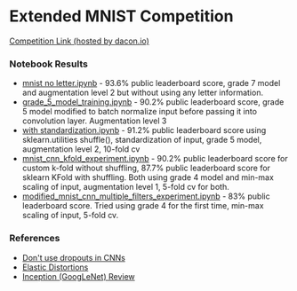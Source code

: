 # Extended MNIST Competition 
[Competition Link (hosted by dacon.io)](https://dacon.io/competitions/official/235626/overview/) 

### Notebook Results 
- [mnist no letter.ipynb](https://github.com/iljimae0418/overlapping-digit-and-letter-mnist/blob/master/mnist_no_letter.ipynb) - 93.6% public leaderboard score, grade 7 model and augmentation level 2 but without using any letter information. 
- [grade_5_model_training.ipynb](https://github.com/iljimae0418/overlapping-digit-and-letter-mnist/blob/master/grade_5_model_training.ipynb) - 90.2% public leaderboard score, grade 5 model modified to batch normalize input before passing it into convolution layer. Augmentation level 3 
- [with standardization.ipynb](https://github.com/iljimae0418/overlapping-digit-and-letter-mnist/blob/master/with%20standardization.ipynb) - 91.2% public leaderboard score using sklearn.utilities shuffle(), standardization of input, grade 5 model, augmentation level 2, 10-fold cv   
- [mnist_cnn_kfold_experiment.ipynb](https://github.com/iljimae0418/overlapping-digit-and-letter-mnist/blob/master/mnist_cnn_kfold_experiment.ipynb) - 90.2% public leaderboard score for custom k-fold without shuffling, 87.7% public leaderboard score for sklearn KFold with shuffling. Both using grade 4 model and min-max scaling of input, augmentation level 1, 5-fold cv for both. 
- [modified_mnist_cnn_multiple_filters_experiment.ipynb](https://github.com/iljimae0418/overlapping-digit-and-letter-mnist/blob/master/modified_mnist_cnn_multiple_filters_experiment.ipynb) - 83% public leaderboard score. Tried using grade 4 for the first time, min-max scaling of input, 5-fold cv. 


### References 
- [Don't use dropouts in CNNs](https://www.kdnuggets.com/2018/09/dropout-convolutional-networks.html) 
- [Elastic Distortions](https://www.kaggle.com/babbler/mnist-data-augmentation-with-elastic-distortion)
- [Inception (GoogLeNet) Review](https://kangbk0120.github.io/articles/2018-01/inception-googlenet-review)
